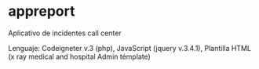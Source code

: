 # appreport
Aplicativo de incidentes call center

Lenguaje:
Codeigneter v.3 (php),
JavaScript (jquery v.3.4.1),
Plantilla HTML (x ray medical and hospital Admin témplate)


